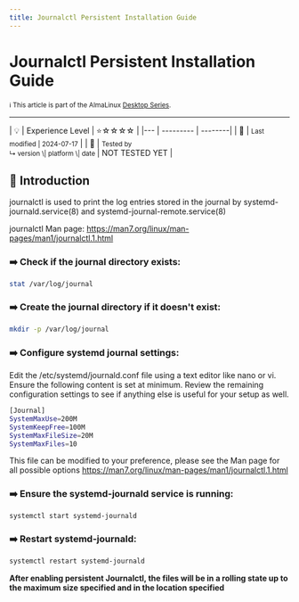 ```yaml
---
title: Journalctl Persistent Installation Guide
---
```


# Journalctl Persistent Installation Guide
<small>ℹ️ This article is part of the AlmaLinux [Desktop Series](/desktop/).</small>
<hr>
| 💡 | Experience Level  | ⭐☆☆☆☆ |
|--- | --------- | --------|
| 📆 | <small>Last modified | 2024-07-17</small> |
| 🔧 | <small>Tested by <br> ↳ version \| platform \| date </small>| NOT TESTED YET |

## 🌟 Introduction

journalctl is used to print the log entries stored in the journal by systemd-journald.service(8) and systemd-journal-remote.service(8)

journalctl Man page: https://man7.org/linux/man-pages/man1/journalctl.1.html

### ➡️ Check if the journal directory exists:
```bash
stat /var/log/journal
```

### ➡️ Create the journal directory if it doesn't exist:
```bash
mkdir -p /var/log/journal
```

### ➡️ Configure systemd journal settings:

Edit the /etc/systemd/journald.conf file using a text editor like nano or vi. Ensure the following content is set at minimum. Review the remaining configuration settings to see if anything else is useful for your setup as well.

```bash
[Journal]
SystemMaxUse=200M
SystemKeepFree=100M
SystemMaxFileSize=20M
SystemMaxFiles=10
```

This file can be modified to your preference, please see the Man page for all possible options 
https://man7.org/linux/man-pages/man1/journalctl.1.html

### ➡️ Ensure the systemd-journald service is running:
```bash
systemctl start systemd-journald
```

### ➡️ Restart systemd-journald:
```bash
systemctl restart systemd-journald
```

**After enabling persistent Journalctl, the files will be in a rolling state up to the maximum size specified and in the location specified**
